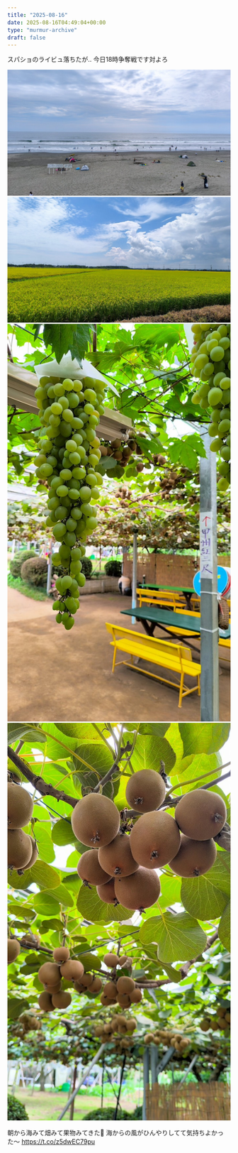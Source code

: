 ```yaml
---
title: "2025-08-16"
date: 2025-08-16T04:49:04+00:00
type: "murmur-archive"
draft: false
---
```


スパショのライビュ落ちたが‥
今日18時争奪戦です対よろ

<!-- gallery start -->
![16_1.jpg](images/16_1.jpg)
![16_2.jpg](images/16_2.jpg)
![16_3.jpg](images/16_3.jpg)
![16_4.jpg](images/16_4.jpg)
<!-- gallery end -->
朝から海みて畑みて果物みてきた🍇
海からの風がひんやりしてて気持ちよかった〜 https://t.co/z5dwEC79pu

